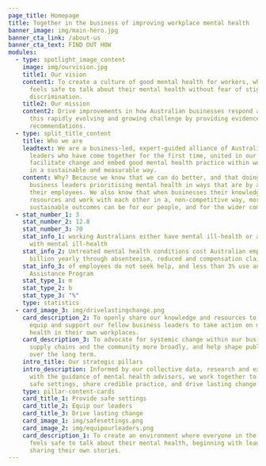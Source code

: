 ```yaml
---
page_title: Homepage
title: Together in the business of improving workplace mental health
banner_image: img/main-hero.jpg
banner_cta_link: /about-us
banner_cta_text: FIND OUT HOW
modules:
  - type: spotlight_image_content
    image: img/ourvision.jpg
    title1: Our vision
    content1: To create a culture of good mental health for workers, where everyone
      feels safe to talk about their mental health without fear of stigma or
      discrimination.
    title2: Our mission
    content2: Drive improvements in how Australian businesses respond and adapt to
      this rapidly evolving and growing challenge by providing evidence-based
      recommendations.
  - type: split_title_content
    title: Who we are
    leadtext: We are a business-led, expert-guided alliance of Australian business
      leaders who have come together for the first time, united in our focus to
      facilitate change and embed good mental health practice within workplaces
      in a sustainable and measurable way.
    content: Why? Because we know that we can do better, and that doing better with
      business leaders prioritising mental health in ways that are by all of
      their employees. We also know that when businesses their knowledge and
      resources and work with each other in a, non-competitive way, more
      sustainable outcomes can be for our people, and for the wider community.
  - stat_number_1: 3
    stat_number_2: 12.8
    stat_number_3: 70
    stat_info_1: working Australians either have mental ill-health or are carers of
      with mental ill-health
    stat_info_2: Untreated mental health conditions cost Australian employers $12.8
      billion yearly through absenteeism, reduced and compensation claims
    stat_info_3: of employees do not seek help, and less than 3% use an Employee
      Assistance Program
    stat_type_1: m
    stat_type_2: b
    stat_type_3: "%"
    type: statistics
  - card_image_3: img/drivelastingchange.png
    card_description_2: To openly share our knowledge and resources to educate,
      equip and support our fellow business leaders to take action on mental
      health in their own workplaces.
    card_description_3: To advocate for systemic change within our businesses, our
      supply chains and the community more broadly, and help shape public policy
      over the long term.
    intro_title: Our strategic pillars
    intro_description: Informed by our collective data, research and experience, and
      with the guidance of mental health advisors, we work together to provide
      safe settings, share credible practice, and drive lasting change.
    type: pillar-content-cards
    card_title_1: Provide safe settings
    card_title_2: Equip our leaders
    card_title_3: Drive lasting change
    card_image_1: img/safesettings.png
    card_image_2: img/equipourleaders.png
    card_description_1: To create an environment where everyone in the workplace
      feels safe to talk about their mental health, beginning with leaders
      sharing their own stories.
---
```

